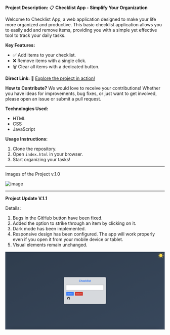 **Project Description:**
📋 **Checklist App - Simplify Your Organization**

Welcome to Checklist App, a web application designed to make your life more organized and productive. This basic checklist application allows you to easily add and remove items, providing you with a simple yet effective tool to track your daily tasks.

**Key Features:**
- ✅ Add items to your checklist.
- ❌ Remove items with a single click.
- 🗑️ Clear all items with a dedicated button.
  
**Direct Link:**
🔗 [Explore the project in action!](https://check-list-app-tan.vercel.app)

**How to Contribute?**
We would love to receive your contributions! Whether you have ideas for improvements, bug fixes, or just want to get involved, please open an issue or submit a pull request.

**Technologies Used:**
- HTML
- CSS
- JavaScript

**Usage Instructions:**
1. Clone the repository.
2. Open `index.html` in your browser.
3. Start organizing your tasks!

---

Images of the Project v.1.0


<img width="725" alt="image" src="https://github.com/spichard0/CheckList/assets/59856435/11c10b12-2590-48f1-86b9-a1c4722baf04">

---

**Project Update V.1.1**

Details:

1. Bugs in the GitHub button have been fixed.
2. Added the option to strike through an item by clicking on it.
3. Dark mode has been implemented.
4. Responsive design has been configured. The app will work properly even if you open it from your mobile device or tablet.
5. Visual elements remain unchanged.

<img width="725" alt="image" src="checklist-v.1.1.png">








